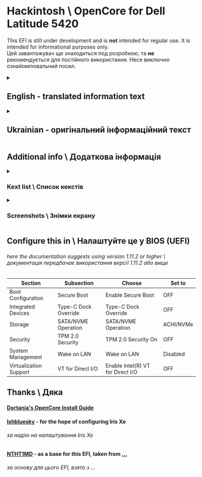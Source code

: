 # Hackintosh \ OpenCore for Dell Latitude 5420
This EFI is still under development and is **not** intended for regular use. It is intended for informational purposes only. \
Цей завантажувач ще знаходиться под розробкою, та **не** рекомендується для постійного використання. Несе виключно ознайомлювальний посил.

<details>
  <summary>

## English - translated information text
  </summary>

I am **NOT** responsible for your data on disks or the performance of your PC. All actions are on your conscience. Be careful when doing this work. \
Tested on i5-1145G7 and Monterey / Big Sur. Will be updated whenever possible. 

### What works:
+ Display
+ USB and Thunderbolt (as USB3.1)
+ Intel WiFi
+ Intel Ethernet card
+ NVMe drives
+ SD Card Reader
+ Trackpad and keyboard
+ Battery info

### What **NOT** works due to a problem or incompatibility
- iGPU acceleration \
Internal display backlight \
Type-C Video output and HDMI/HDMI-Audio
- Audio and microphone (no layout-id)
- Intel Bluetooth
- AirDrop or Handoff
- I2C Camera

### Modifications & additionally
* SMBIOS set MacBook Air 9,1
* Spoof processor to Ice Lake (10th generation)
* If you find a way to get audio on this laptop with the ALC236 codec, please let me know :з
* I will still try to configure the graphics with modification.. but I do not promise that everything will work out..

</details>

<details> 
<summary> 

## Ukrainian - оригінальний інформаційний текст
</summary>

Я **НЕ** відповідаю за ваші дані на дисках або працездатність вашого ПК. Всі дії на вашій совісті. Будьте обережні, виконуючи всі дії. \
Перевірено на i5-1145G7 і Monterey / Big Sur. Буде оновлюватись, по можливості.

### Що працює в системі:
+ Дисплей 
+ USB та Thunderbolt (як USB3.1)
+ карта Intel Ethernet
+ NVMe диски
+ зчитувач SD карт
+ Трекпад та клавіатура
+ Інформація о батареї

### **НЕ** працює через проблеми або несумістність
- Прискорення інтегрованної графіки \
Яскравість внутрішнього дисплею \
Вихід зображення через Type-C чи HDMI, а також HDMI-Audio
- Звук та мікрофон (не знайшов id виходу)
- Intel Bluetooth
- AirDrop чи Handoff
- I2C камера

### Модифікації та додатково
* SMBIOS виставлений як MacBook Air 9,1
* Підміна процесора на Ice Lake (10-е покоління)
* Якщо ви знайдете спосіб завести аудіо на цьому ноутбуці з кодеком ALC236, то скажіть будь-ласка :з 
* Я ще буду пробувати завести графіку з модифікацією.. але не обіцяю що все вийде..

</details>

## Additional info \ Додаткова інформація

  <details>
    <summary>

### Kext list \ Список кекстів </summary>

- Lilu
- VirtualSMC \
  SMCProcessor \
  SMCDellSensors \
  SMCBatteryManager \
  SMCSuperIO
- Whatevergreen
- AppleALC
- AirportItlwm
- Intel Mausi
- IntelBluetooth* \
  BlueToolFixup
- CPUFriend \
  CPUFriendDataProvider
- CtlnaACHIPort
- SATA-unsupported
- XHCI-unsupported
- USBInjectAll
- Thunderbolt Reset
- ECEnabler
- NVMeFix
- RealtekCardReader
- VoodooI2C \
  VoodooI2CHID \
  AlpsHID \
  VoodooPS2Controller
- BrightnessKeys
- RestrictEvents
- FeatureUnlock
- HibernationFixup
###### Most packages can be found on GitHub or [Builds | Dortania](https://dortania.github.io/builds/)
###### Більшість пакетів може бути знайдені на GitHub або [Builds | Dortania]
</details>

  <details>
    <summary>

### Screenshots \ Знімки екрану </summary>
### Screenshot from macOS Big Sur 11.7.10
###### знімок екрану з macOS Big Sur
![](img/Big_Sur.png)

### Screenshot from macOS Monterey 12.7.2
###### знімок екрану з macOS Monterey
![](img/Monterey.png)
</details>

## Сonfigure this in \ Налаштуйте це у BIOS (UEFI)
###### here the documentation suggests using version 1.11.2 or higher \ документація передбачає використання версії 1.11.2 або вище 

| Section                 | Subsection                 | Choose                            | Set to    |
| ---                     | ---                        | ---                               | ---       |
| Boot Configuration      | Secure Boot                | Enable Secure Boot                | OFF       |
| Integrated Devices      | Type-C Dock Override       | Type-C Dock Override              | OFF       | 
| Storage                 | SATA/NVME Operation        | SATA/NVME Operation               | ACHI/NVMe |
| Security                | TPM 2.0 Security           | TPM 2.0 Security On               | OFF       |
| System Management       | Wake on LAN                | Wake on LAN                       | Disabled  |
| Virtualization Support  | VT for Direct I/O          | Enable Intel(R) VT for Direct I/O | OFF       | 


## Thanks \ Дяка
#### [Dortania's OpenCore Install Guide](https://dortania.github.io/OpenCore-Install-Guide/)
#### [lshbluesky](https://github.com/lshbluesky) - for the hope of configuring Iris Xe
###### за надію на налаштування Iris Xe
#### [NTHT1MD](https://github.com/NTHT1MD) - as a base for this EFI, taken from [...](https://github.com/NTHT1MD/Hackintosh_Opencore_HP-Pavilion-X360-dw1016TU-i3?tab=readme-ov-file)
###### за основу для цього EFI, взято з ...
